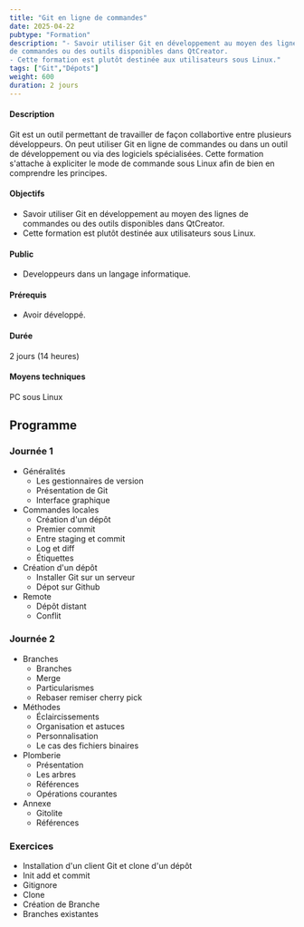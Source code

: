 ```yaml
---
title: "Git en ligne de commandes"
date: 2025-04-22
pubtype: "Formation"
description: "- Savoir utiliser Git en développement au moyen des lignes
de commandes ou des outils disponibles dans QtCreator.
- Cette formation est plutôt destinée aux utilisateurs sous Linux."
tags: ["Git","Dépots"]
weight: 600
duration: 2 jours
---
```


#### Description

Git est un outil permettant de travailler de façon collabortive entre plusieurs développeurs.
On peut utiliser Git en ligne de commandes ou dans un outil de développement ou via des logiciels spécialisées.
Cette formation s'attache à expliciter le mode de commande sous Linux afin de bien en comprendre les principes.

#### Objectifs

- Savoir utiliser Git en développement au moyen des lignes
de commandes ou des outils disponibles dans QtCreator.
- Cette formation est plutôt destinée aux utilisateurs sous Linux.

#### Public

- Developpeurs dans un langage informatique.

#### Prérequis

- Avoir développé.

#### Durée

2 jours (14 heures)

#### Moyens techniques 

PC sous Linux 

## Programme


### Journée 1 


-  Généralités
    -  Les gestionnaires de version 
    -  Présentation de Git
    -  Interface graphique 
-  Commandes locales 
    -  Création d'un dépôt
    -  Premier commit
    -  Entre staging et commit
    -  Log et diff
    -  Étiquettes 
-  Création d'un dépôt
    -  Installer Git sur un serveur 
    -  Dépot sur Github
-  Remote
    -  Dépôt distant 
    -  Conflit

### Journée 2 


-  Branches
    -  Branches 
    -  Merge 
    -  Particularismes
    -  Rebaser remiser cherry pick
-  Méthodes
    -  Éclaircissements
    -  Organisation et astuces
    -  Personnalisation 
    -  Le cas des fichiers binaires
-  Plomberie
    -  Présentation 
    -  Les arbres
    -  Références
    -  Opérations courantes
-  Annexe
    -  Gitolite
    -  Références


### Exercices

- Installation d'un client Git et clone d'un dépôt
- Init add et commit
- Gitignore
- Clone
- Création de Branche
- Branches existantes



